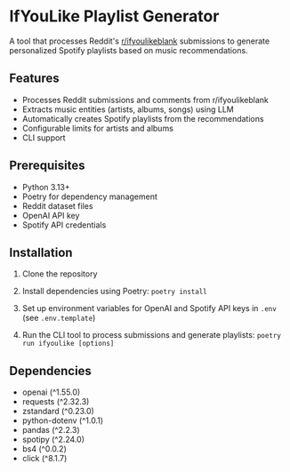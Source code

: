 # IfYouLike Playlist Generator

A tool that processes Reddit's [r/ifyoulikeblank](https://www.reddit.com/r/ifyoulikeblank/) submissions to generate personalized Spotify playlists based on music recommendations.

## Features

- Processes Reddit submissions and comments from r/ifyoulikeblank
- Extracts music entities (artists, albums, songs) using LLM
- Automatically creates Spotify playlists from the recommendations
- Configurable limits for artists and albums
- CLI support

## Prerequisites

- Python 3.13+
- Poetry for dependency management
- Reddit dataset files
- OpenAI API key
- Spotify API credentials

## Installation

1. Clone the repository
2. Install dependencies using Poetry: `poetry install`
3. Set up environment variables for OpenAI and Spotify API keys in `.env` (see `.env.template`)

4. Run the CLI tool to process submissions and generate playlists: `poetry run ifyoulike [options]`

## Dependencies

- openai (^1.55.0)
- requests (^2.32.3)
- zstandard (^0.23.0)
- python-dotenv (^1.0.1)
- pandas (^2.2.3)
- spotipy (^2.24.0)
- bs4 (^0.0.2)
- click (^8.1.7)
